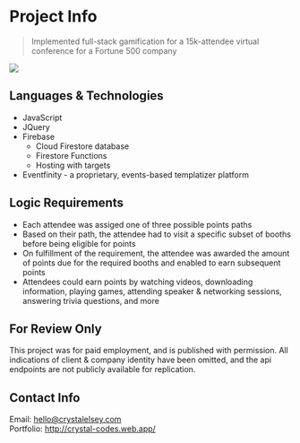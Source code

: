 # Project Info

> Implemented full-stack gamification for a 15k-attendee virtual conference for a Fortune 500 company


![](https://eventfinity-production-assets.s3.amazonaws.com/materials/986811/original/leaderboard.png)


## Languages & Technologies

* JavaScript
* JQuery
* Firebase 
    * Cloud Firestore database
    * Firestore Functions
    * Hosting with targets
* Eventfinity - a proprietary, events-based templatizer platform


## Logic Requirements

* Each attendee was assiged one of three possible points paths
* Based on their path, the attendee had to visit a specific subset of booths before being eligible for points
* On fulfillment of the requirement, the attendee was awarded the amount of points due for the required booths and enabled to earn subsequent points
* Attendees could earn points by watching videos, downloading information, playing games, attending speaker & networking sessions, answering trivia questions, and more 


## For Review Only

This project was for paid employment, and is published with permission. All indications of client & company identity have been omitted, and the api endpoints are not publicly available for replication.


## Contact Info

Email: hello@crystalelsey.com  
Portfolio: http://crystal-codes.web.app/